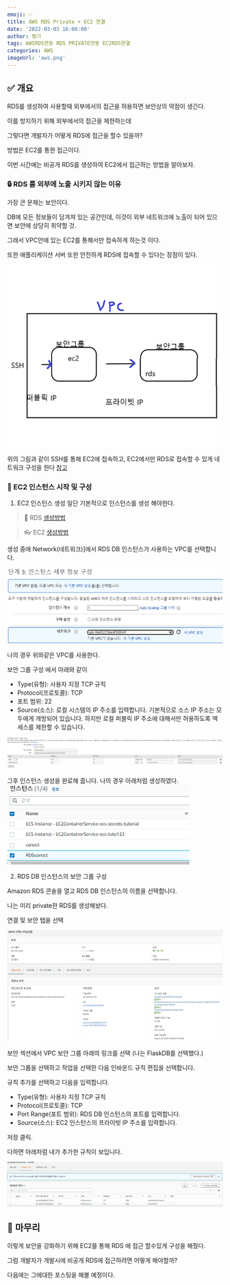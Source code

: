 ```yaml
---
emoji: 💡
title: AWS RDS Private + EC2 연결
date: '2022-03-03 16:00:00'
author: 쩡기
tags: AWSRDS연동 RDS PRIVATE연동 EC2RDS연결
categories: AWS
imageUrl: 'aws.png'
---
```


## ✅ 개요
RDS를 생성하여 사용할때 외부에서의 접근을 허용하면 보안상의 약점이 생긴다.

이를 방지하기 위해 외부에서의 접근을 제한하는데 

그렇다면 개발자가 어떻게 RDS에 접근을 할수 있을까? 

방법은 EC2를 통한 접근이다.

이번 시간에는 비공개 RDS를 생성하여 EC2에서 접근하는 방법을 알아보자.
<br>

### 🔒 RDS 를 외부에 노출 시키지 않는 이유 
가장 큰 문제는 보안이다.

DB에 모든 정보들이 담겨져 있는 공간인데, 이것이 외부 네트워크에 노출이 되어 있으면 보안에 상당히 취약할 것.

그래서 VPC안에 있는 EC2를 통해서만 접속하게 하는것 이다.

또한 애플리케이션 서버 또한 안전하게 RDS에 접속할 수 있다는 장점이 있다.

![ec2RDS.png](ec2RDS.png)

위의 그림과 같이 SSH를 통해 EC2에 접속하고, EC2에서만 RDS로 접속할 수 있게 네트워크 구성을 한다 [참고](https://aws.amazon.com/ko/premiumsupport/knowledge-center/rds-connect-ec2-bastion-host/)

### 🦄 EC2 인스턴스 시작 및 구성

1. EC2 인스턴스 생성
일단 기본적으로 인스턴스를 생성 해야한다.


> 🎈 RDS [생성방법](https://leesungki.github.io/gatsby-aws-study-aws-rds-conection-mySQL/)

> 👓 EC2 [생성방법](https://leesungki.github.io/gatsby-aws-study-ec2-tuto/)

생성 중에 Network(네트워크)]에서 RDS DB 인스턴스가 사용하는 VPC를 선택합니다.

![ec2RDS1.png](ec2RDS1.png)

나의 경우 위와같은 VPC를 사용한다.

보안 그룹 구성 에서 아래와 같이 

- Type(유형): 사용자 지정 TCP 규칙
- Protocol(프로토콜): TCP
- 포트 범위: 22
- Source(소스): 로컬 시스템의 IP 주소를 입력합니다. 기본적으로 소스 IP 주소는 모두에게 개방되어 있습니다. 하지만 로컬 퍼블릭 IP 주소에 대해서만 허용하도록 액세스를 제한할 수 있습니다.

![ec2RDS2.PNG](ec2RDS2.PNG)

그후 인스턴스 생성을 완료해 줍니다.
나의 경우 아래처럼 생성하였다.
![ec2RDS3.PNG](ec2RDS3.PNG)

2. RDS DB 인스턴스의 보안 그룹 구성

Amazon RDS 콘솔을 열고
RDS DB 인스턴스의 이름을 선택합니다.

나는 미리 private한 RDS를 생성해놨다.

연결 및 보안 탭을 선택

![ec2RDS4.PNG](ec2RDS4.PNG)

보안 섹션에서 VPC 보안 그룹 아래의 링크를 선택 (나는 FlaskDB를 선택했다.)

보안 그룹을 선택하고 작업을 선택한 다음 인바운드 규칙 편집을 선택합니다.

규칙 추가를 선택하고 다음을 입력합니다.

- Type(유형): 사용자 지정 TCP 규칙
- Protocol(프로토콜): TCP
- Port Range(포트 범위): RDS DB 인스턴스의 포트를 입력합니다.
- Source(소스): EC2 인스턴스의 프라이빗 IP 주소를 입력합니다.

저장 클릭.

다하면 아래처럼 내가 추가한 규칙이 보입니다.

![ec2RDS5.PNG](ec2RDS5.PNG)

## 🎨 마무리
이렇게 보안을 강화하기 위해 EC2를 통해 RDS 에 접근 할수있게 구성을 해줬다.

그럼 개발자가 개발시에 비공개 RDS에 접근하려면 어떻게 해야할까?

다음에는 그에대한 포스팅을 해볼 예정이다.

<br>
<br>

```toc

```
